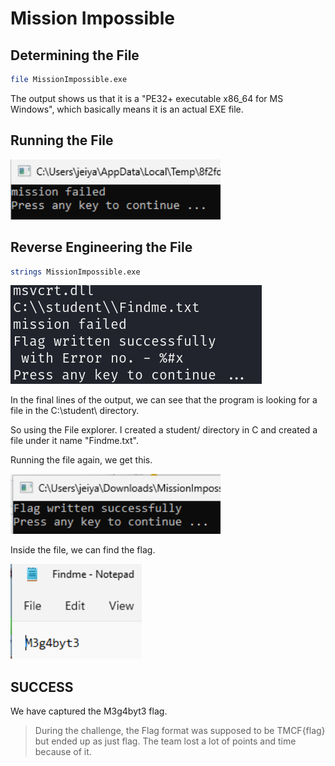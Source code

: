 # Mission Impossible

## Determining the File

```bash
file MissionImpossible.exe
```

The output shows us that it is a "PE32+ executable x86_64 for MS Windows", which basically means it is an actual EXE file.

## Running the File

![exec1.png](exec1.png)

## Reverse Engineering the File

```bash
strings MissionImpossible.exe
```

![strings](strings.png)

In the final lines of the output, we can see that the program is looking for a file in the C:\student\ directory.

So using the File explorer. I created a student/ directory in C and created a file under it name "Findme.txt".

Running the file again, we get this.

![exec2](exec2.png)

Inside the file, we can find the flag.

![flag](flag.png)

## SUCCESS

We have captured the M3g4byt3 flag.

> During the challenge, the Flag format was supposed to be TMCF{flag} but ended up as just flag. The team lost a lot of points and time because of it.